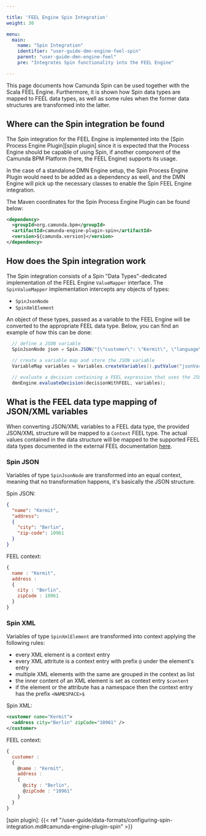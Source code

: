 ```yaml
---

title: 'FEEL Engine Spin Integration'
weight: 30

menu:
  main:
    name: "Spin Integration"
    identifier: "user-guide-dmn-engine-feel-spin"
    parent: "user-guide-dmn-engine-feel"
    pre: "Integrates Spin functionality into the FEEL Engine"

---
```


This page documents how Camunda Spin can be used together with the Scala FEEL Engine. Furthermore, 
it is shown how Spin data types are mapped to FEEL data types, as well as some rules when the 
former data structures are transformed into the latter.

## Where can the Spin integration be found

The Spin integration for the FEEL Engine is implemented into the 
[Spin Process Engine Plugin][spin plugin] since it is expected that the Process Engine should be 
capable of using Spin, if another component of the Camunda BPM Platform (here, the FEEL Engine) 
supports its usage. 

In the case of a standalone DMN Engine setup, the Spin Process Engine Plugin would need to be added 
as a dependency as well, and the DMN Engine will pick up the necessary classes to enable the Spin
FEEL Engine integration.

The Maven coordinates for the Spin Process Engine Plugin can be found below:

```xml
<dependency>
  <groupId>org.camunda.bpm</groupId>
  <artifactId>camunda-engine-plugin-spin</artifactId>
  <version>${camunda.version}</version>
</dependency>
```

## How does the Spin integration work

The Spin integration consists of a Spin "Data Types"-dedicated implementation of the FEEL Engine
`ValueMapper` interface. The `SpinValueMapper` implementation intercepts any objects of types:

* `SpinJsonNode`
* `SpinXmlElement`
 
An object of these types, passed as a variable to the FEEL Engine will be converted to the
appropriate FEEL data type. Below, you can find an example of how this can be done: 

```java
  // define a JSON variable
  SpinJsonNode json = Spin.JSON("{\"customer\": \"Kermit\", \"language\": \"en\"}");
  
  // create a variable map and store the JSON variable
  VariableMap variables = Variables.createVariables().putValue("jsonVariable", json);

  // evaluate a decision containing a FEEL expression that uses the JSON variable
  dmnEngine.evaluateDecision(decisionWithFEEL, variables);
```

## What is the FEEL data type mapping of JSON/XML variables

When converting JSON/XML variables to a FEEL data type, the provided JSON/XML structure will be
mapped to a `Context` FEEL type. The actual values contained in the data structure will be mapped
to the supported FEEL data types documented in the external FEEL documentation [here][type doc].

### Spin JSON

Variables of type `SpinJsonNode` are transformed into an equal context, meaning that no
transformation happens, it's basically the JSON structure. 

Spin JSON:

```json
{ 
  "name": "Kermit", 
  "address": 
  {
    "city": "Berlin", 
    "zip-code": 10961
  }
}
```

FEEL context:

```js
{ 
  name : "Kermit",
  address : 
  {
    city : "Berlin",
    zipCode : 10961
  }
}
```

### Spin XML

Variables of type `SpinXmlElement` are transformed into context applying the following rules:

* every XML element is a context entry
* every XML attritute is a context entry with prefix `@` under the element's entry
* multiple XML elements with the same are grouped in the context as list 
* the inner content of an XML element is set as context entry `$content`   
* if the element or the attribute has a namespace then the context entry has the prefix `<NAMESPACE>$`

Spin XML:

```xml
<customer name="Kermit">
  <address city="Berlin" zipCode="10961" />
</customer>
```

FEEL context:

```js
{ 
  customer : 
  {
    @name : "Kermit",
    address : 
    {
      @city : "Berlin",
      @zipCode : "10961"
    }
  }
}
```

 
[type doc]: https://camunda.github.io/feel-scala/feel-data-types
[spin plugin]: {{< ref "/user-guide/data-formats/configuring-spin-integration.md#camunda-engine-plugin-spin" >}}